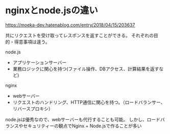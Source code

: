 # nginxとnode.jsの違い

https://moeka-dev.hatenablog.com/entry/2018/04/15/203637

共にリクエストを受け取ってレスポンスを返すことができる。
それぞれの目的・得意事項は違う。

node.js
- アプリケーションサーバー
- 業務ロジックに関心を持つ(ファイル操作、DBアクセス、計算結果を返すなど)

nginx
- webサーバー
- リクエストのハンドリング、HTTP通信に関心を持つ。（ロードバランサー、リバースプロキシ）

node.jsは優秀なので、webサーバーも代行することも可能。
しかし、ロードバランスやセキュリティーの観点でNginx + Node.jsで作ることが多い
